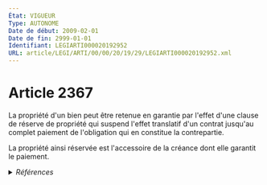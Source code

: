 ```yaml
---
État: VIGUEUR
Type: AUTONOME
Date de début: 2009-02-01
Date de fin: 2999-01-01
Identifiant: LEGIARTI000020192952
URL: article/LEGI/ARTI/00/00/20/19/29/LEGIARTI000020192952.xml
---
```


<h1>Article 2367</h1>

La propriété d'un bien peut être retenue en garantie par l'effet d'une clause de
réserve de propriété qui suspend l'effet translatif d'un contrat jusqu'au
complet paiement de l'obligation qui en constitue la contrepartie.<br />

La propriété ainsi réservée est l'accessoire de la créance dont elle garantit le
paiement.


<details>
  <summary><em>Références</em></summary>

  <h2>Articles faisant référence à l'article</h2>
  
  <ul>
    <li>
      <a href="https://legal.tricoteuses.fr//redirection/LEGIARTI000020180705?vers=git&vers=legifrance">Ordonnance n° 2009-112 du 30 janvier 2009 portant diverses mesures relatives à la fiducie - article 5 ENTIEREMENT_MODIF</a> DEPLACE source
    </li>
  </ul>
  
  <h2>Références faites par l'article</h2>
  
  <ul>
    <li>
      2009-01-30 DEPLACE cible <a href="https://legal.tricoteuses.fr//redirection/LEGIARTI000020180705?vers=git&vers=legifrance">Ordonnance n° 2009-112 du 30 janvier 2009 portant diverses mesures relatives à la fiducie - article 5 ENTIEREMENT_MODIF</a>
    </li>
  </ul>
</details>
